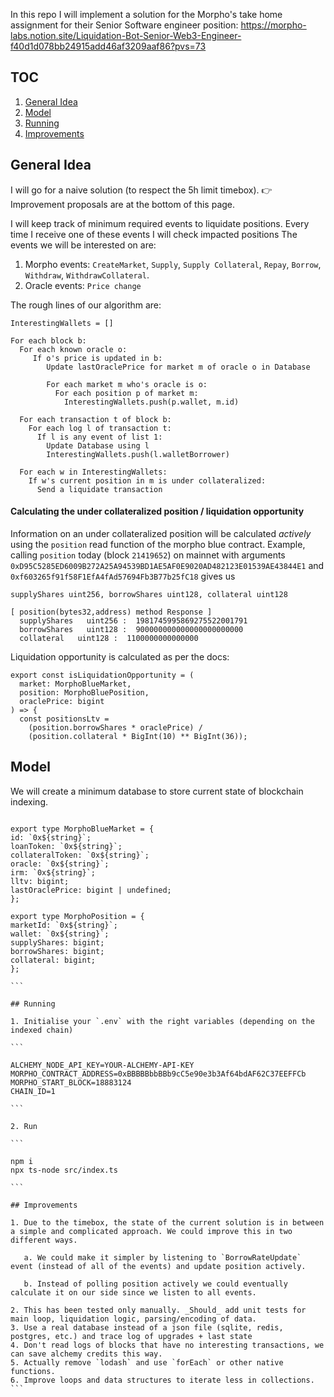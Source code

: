 In this repo I will implement a solution for the Morpho's take home assignment for their Senior Software engineer position:
https://morpho-labs.notion.site/Liquidation-Bot-Senior-Web3-Engineer-f40d1d078bb24915add46af3209aaf86?pvs=73

## TOC

1. [General Idea](#general-idea)
2. [Model](#model)
3. [Running](#running)
4. [Improvements](#improvements)

## General Idea

I will go for a naive solution (to respect the 5h limit timebox).
👉 Improvement proposals are at the bottom of this page.

I will keep track of minimum required events to liquidate positions. Every time I receive one of these events I will check impacted positions
The events we will be interested on are:

1. Morpho events: `CreateMarket`, `Supply`, `Supply Collateral`, `Repay`, `Borrow`, `Withdraw`, `WithdrawCollateral`.
2. Oracle events: `Price change`

The rough lines of our algorithm are:

```
InterestingWallets = []

For each block b:
  For each known oracle o:
     If o's price is updated in b:
        Update lastOraclePrice for market m of oracle o in Database

        For each market m who's oracle is o:
          For each position p of market m:
            InterestingWallets.push(p.wallet, m.id)

  For each transaction t of block b:
    For each log l of transaction t:
      If l is any event of list 1:
        Update Database using l
        InterestingWallets.push(l.walletBorrower)

  For each w in InterestingWallets:
    If w's current position in m is under collateralized:
      Send a liquidate transaction
```

#### Calculating the under collateralized position / liquidation opportunity

Information on an under collateralized position will be calculated _actively_ using the `position` read function of the morpho blue contract.
Example, calling `position` today (block `21419652`) on mainnet with arguments `0xD95C5285ED6009B272A25A94539BD1AE5AF0E9020AD482123E01539AE43844E1` and `0xf603265f91f58F1EfA4fAd57694Fb3B77b25fC18` gives us

```
supplyShares uint256, borrowShares uint128, collateral uint128

[ position(bytes32,address) method Response ]
  supplyShares   uint256 :  1981745995869275522001791
  borrowShares   uint128 :  900000000000000000000000
  collateral   uint128 :  1100000000000000
```

Liquidation opportunity is calculated as per the docs:

```
export const isLiquidationOpportunity = (
  market: MorphoBlueMarket,
  position: MorphoBluePosition,
  oraclePrice: bigint
) => {
  const positionsLtv =
    (position.borrowShares * oraclePrice) /
    (position.collateral * BigInt(10) ** BigInt(36));
```

## Model

We will create a minimum database to store current state of blockchain indexing.

````

export type MorphoBlueMarket = {
id: `0x${string}`;
loanToken: `0x${string}`;
collateralToken: `0x${string}`;
oracle: `0x${string}`;
irm: `0x${string}`;
lltv: bigint;
lastOraclePrice: bigint | undefined;
};

export type MorphoPosition = {
marketId: `0x${string}`;
wallet: `0x${string}`;
supplyShares: bigint;
borrowShares: bigint;
collateral: bigint;
};

```

## Running

1. Initialise your `.env` with the right variables (depending on the indexed chain)

```

ALCHEMY_NODE_API_KEY=YOUR-ALCHEMY-API-KEY
MORPHO_CONTRACT_ADDRESS=0xBBBBBbbBBb9cC5e90e3b3Af64bdAF62C37EEFFCb
MORPHO_START_BLOCK=18883124
CHAIN_ID=1

```

2. Run

```

npm i
npx ts-node src/index.ts

```

## Improvements

1. Due to the timebox, the state of the current solution is in between a simple and complicated approach. We could improve this in two different ways.

   a. We could make it simpler by listening to `BorrowRateUpdate` event (instead of all of the events) and update position actively.

   b. Instead of polling position actively we could eventually calculate it on our side since we listen to all events.

2. This has been tested only manually. _Should_ add unit tests for main loop, liquidation logic, parsing/encoding of data.
3. Use a real database instead of a json file (sqlite, redis, postgres, etc.) and trace log of upgrades + last state
4. Don't read logs of blocks that have no interesting transactions, we can save alchemy credits this way.
5. Actually remove `lodash` and use `forEach` or other native functions.
6. Improve loops and data structures to iterate less in collections.
```
````
